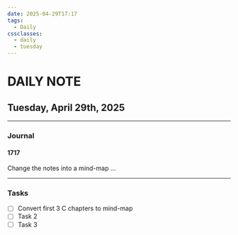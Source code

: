 ```yaml
---
date: 2025-04-29T17:17
tags:
  - Daily
cssclasses:
  - daily
  - tuesday
---
```

# DAILY NOTE
## Tuesday, April 29th, 2025
***
### Journal
#### 1717
Change the notes into a mind-map
...
***
### Tasks
- [ ] Convert first 3 C chapters to mind-map
- [ ] Task 2
- [ ] Task 3